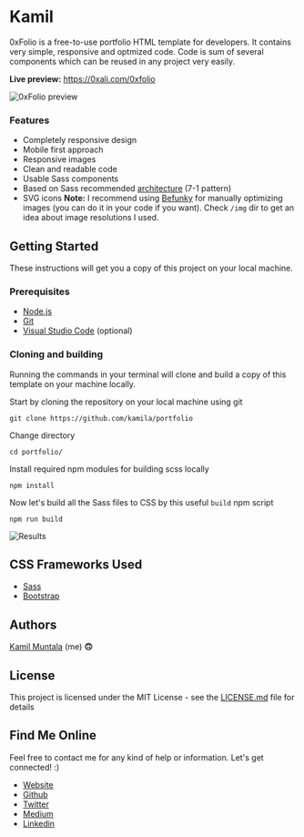 # Kamil

0xFolio is a free-to-use portfolio HTML template for developers. It contains very simple, responsive and optmized code. Code is sum of several components which can be reused in any project very easily.

**Live preview:** https://0xali.com/0xfolio

![0xFolio preview](https://i.imgur.com/CQFoEmG.png)

### Features

- Completely responsive design
- Mobile first approach
- Responsive images
- Clean and readable code
- Usable Sass components
- Based on Sass recommended [architecture](https://sass-guidelin.es/#architecture) (7-1 pattern)
- SVG icons
  **Note:** I recommend using [Befunky](https://www.befunky.com/create/) for manually optimizing images (you can do it in your code if you want). Check `/img` dir to get an idea about image resolutions I used.

## Getting Started

These instructions will get you a copy of this project on your local machine.

### Prerequisites

- [Node.js](https://nodejs.org/en/download/)
- [Git](https://git-scm.com/downloads)
- [Visual Studio Code](https://code.visualstudio.com/download) (optional)

### Cloning and building

Running the commands in your terminal will clone and build a copy of this template on your machine locally.

Start by cloning the repository on your local machine using git

    git clone https://github.com/kamila/portfolio 

Change directory

    cd portfolio/

Install required npm modules for building scss locally

    npm install

Now let's build all the Sass files to CSS by this useful `build` npm script

    npm run build

![Results](https://i.imgur.com/DRdGnjF.png)

## CSS Frameworks Used

- [Sass](https://sass-lang.com/)
- [Bootstrap](https://getbootstrap.com/)

## Authors

[Kamil Muntala](https://kamila.com) (me) **🙃**

## License

This project is licensed under the MIT License - see the [LICENSE.md](LICENSE.md) file for details

## Find Me Online

Feel free to contact me for any kind of help or information. Let's get connected! :)

- [Website](https://kamila.com)
- [Github](https://github.com/kamila)
- [Twitter](https://twitter.com/kamila)
- [Medium](https://medium.com/@kamila)
- [Linkedin](https://www.linkedin.com/in/kamil-muntala-937339159/)
